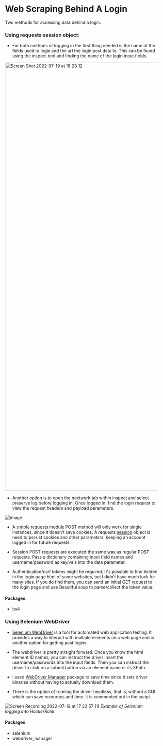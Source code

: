 # Web Scraping Behind A Login

Two methods for accessing data behind a login.



### Using requests session object:

- For both methods of logging in the first thing needed is the name of the fields used to login and the url the login post data to. 
This can be found using the inspect tool and finding the name of the login input fields.
<img width="1410" alt="Screen Shot 2022-07-19 at 18 23 12" src="https://user-images.githubusercontent.com/13583303/179859862-65bddcb9-731a-4b9d-84cb-c76739303486.png">


- Another option is to open the nextwork tab within inspect and select preserve log before logging in. Once logged in, find the login request to view the request headers and payload parameters.

![image](https://user-images.githubusercontent.com/13583303/179860059-91d2b049-3737-42fc-878f-8b0aed789b59.png)


- A simple requests module POST method will only work for single instances, since it doesn't save cookies. 
A requests [session](https://requests.readthedocs.io/en/latest/user/advanced/#session-objects) object is need to persist cookies and other parameters, keeping an account logged in for future requests. 

- Session POST requests are executed the same way as regular POST requests. Pass a dictionary containing input field names and username/password as key/vals into the data parameter. 
 
- Authentication/csrf tokens might be required. It's possible to find hidden in the login page html of some websites, but I didn't have much luck for many sites. If you do find them, you can send an initial GET request to the login page and use Beautiful soup to parse/collect the token value. 

#### Packages: 
- bs4 



### Using Selenium WebDriver

- [Selenium WebDriver](https://selenium-python.readthedocs.io/getting-started.html) is a tool for automated web application testing. It provides a way to interact with multiple elements on a web page and is another option for getting past logins. 

- The webdriver is pretty straight forward. Once you know the html element ID names, you can instruct the driver insert the username/passwords into the input fields. Then you can instruct the driver to click on a submit button via an element name or its XPath. 

- I used [WebDriver Manager](https://pypi.org/project/webdriver-manager/) package to save time since it sets driver binaries without having to actually download them. 

- There is the option of running the driver headless, that is, without a GUI which can save resources and time. It is commented out in the script.

![Screen Recording 2022-07-19 at 17 32 57 (1)](https://user-images.githubusercontent.com/13583303/179855987-f6a3e839-20c8-4727-9151-fe90f0835198.gif)
*Example of Selenium logging into HackerRank*

#### Packages: 
- selenium
- webdriver_manager
